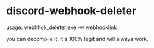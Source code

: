 # discord-webhook-deleter
usage:
webhhok_deleter.exe -w webhooklink

you can decompile it, it's 100% legit and will always work.
